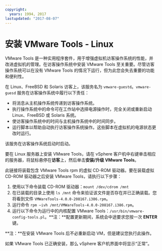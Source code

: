 ```yaml
---
copyright:
  years: 1994, 2017
lastupdated: "2017-08-07"
---
```


# 安装 VMware Tools - Linux

VMware Tools 是一种实用程序套件，用于增强虚拟机访客操作系统的性能，并改进虚拟机的管理。在访客操作系统中安装 VMware Tools 至关重要。尽管访客操作系统可以在没有 VMware Tools 的情况下运行，但为此您会失去重要的功能和便利性。

在 Linux、FreeBSD 和 Solaris 访客上，该服务名为 `vmware-guestd`。`vmware-guesd` 服务在访客操作系统中履行以下责任：

* 将消息从主机操作系统传递到访客操作系统。
* 执行操作系统中的命令可在工作站中选择电源操作时，完全关闭或重新启动 Linux、FreeBSD 或 Solaris 系统。
* 使访客操作系统中的时间与主机操作系统中的时间同步。
* 运行脚本以帮助自动执行访客操作系统操作。这些脚本在虚拟机的电源状态更改时运行。

该服务在访客操作系统启动时启动。

要在 Linux 服务器上安装 VMware Tools，请在 vSphere 客户机中右键单击相应的服务器，将鼠标悬停在**访客**上，然后单击**安装/升级 VMware Tools**。

此链接将装载包含 VMware Tools rpm 的虚拟 CD-ROM 驱动器。要在装载虚拟 CD-ROM 驱动器之后安装 VMware Tools，请执行以下步骤：
1. 使用以下命令装载 CD-ROM 驱动器：`mount /dev/cdrom /mnt`
2. 在已装载的目录上使用 `ls /mnt` 命令来验证该文件是否存在并已正确装载。您将看到文件 `VMWareTools-4.0.0-208167.i386.rpm`。 
3. 运行命令 `rpm –ivh /mnt/VMWareTools-4.0.0-208167.i386.rpm`。
4. 运行以下命令为运行中的内核配置 VMware Tools：`/usr/bin/vmware-config-tools.pl`。**注：**配置更新期间，系统会中途要求您按一次 **ENTER** 键。
<!--Follow the on screen prompts and run the following command to complete the installation. commented out because there is no command shown in which to run--> 
**注：**在安装 VMware Tools 后不必重新启动 VM，但是建议您执行此操作。

如果 VMware Tools 已正确安装，那么 vSphere 客户机界面中将显示“正常”。
